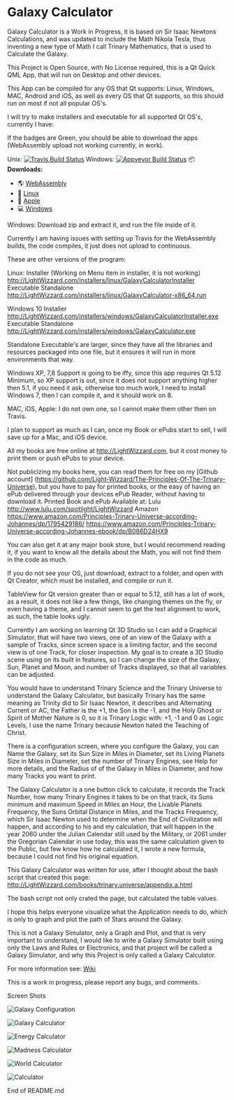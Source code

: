 # Galaxy Calculator

Galaxy Calculator is a Work in Progress, it is based on Sir Isaac Newtons Calculations, and was updated to include the Math Nikola Tesla, thus inventing a new type of Math I call Trinary Mathematics, that is used to Calculate the Galaxy.

This Project is Open Source, with No License required, this is a Qt Quick QML App, that will run on Desktop and other devices.

This App can be compiled for any OS that Qt supports: Linux, Windows, MAC, Android and iOS, as well as every OS that Qt supports, so this should run on most if not all popular OS's.

I will try to make installers and executable for all supported Qt OS's, currently I have:

If the badges are Green, you should be able to download the apps (WebAssembly upload not working currently, in work).

Unix: [![Travis Build Status](https://travis-ci.org/Light-Wizzard/galaxy-calculator.svg?branch=master)](https://travis-ci.org/Light-Wizzard/galaxy-calculator)
Windows: [![Appveyor Build Status](https://ci.appveyor.com/api/projects/status/j7htumuwfx31elf6?svg=true)](https://ci.appveyor.com/project/Light-Wizzard/galaxy-calculator)
:package: **Downloads:**
 - :earth_americas: [WebAssembly](http://LightWizzard.com/installers/webassembly/galaxy-calculator/)
 - :penguin: [Linux](https://github.com/Light-Wizzard/galaxy-calculator/releases/download/continuous/galaxy-calculator.AppImage)
 - :apple: [Apple](https://github.com/Light-Wizzard/galaxy-calculator/releases/download/continuous/galaxy-calculator.dmg)
 - :computer: [Windows](https://github.com/Light-Wizzard/galaxy-calculator/releases/download/continuous/galaxy-calculator_release.zip)

Windows: Download zip and extract it, and run the file inside of it.

Currently I am having issues with setting up Travis for the WebAssembly builds, the code compiles, it just does not upload to continuous.

These are other versions of the program:

Linux: 
Installer (Working on Menu item in installer, it is not working)
http://LightWizzard.com/installers/linux/GalaxyCalculatorInstaller
Executable Standalone
http://LightWizzard.com/installers/linux/GalaxyCalculator-x86_64.run

Windows 10
Installer
http://LightWizzard.com/installers/windows/GalaxyCalculatorInstaller.exe
Executable Standalone
http://LightWizzard.com/installers/windows/GalaxyCalculator.exe

Standalone Executable's are larger, since they have all the libraries and resources packaged into one file, but it ensures it will run in more environments that way.

Windows XP, 7,8 Support is going to be iffy, since this app requires Qt 5.12 Minimum, so XP support is out, since it does not support anything higher then 5.1, if you need it ask, otherwise too much work, I need to install Windows 7, then I can compile it, and it should work on 8.

MAC, iOS, Apple:
I do not own one, so I cannot make them other then on Travis.

I plan to support as much as I can, once my Book or ePubs start to sell, I will save up for a Mac, and iOS device.

All my books are free online at http://LightWizzard.com, but it cost money to print them or push ePubs to your device.

Not publicizing my books here, you can read them for free on my [Github account] (https://github.com/Light-Wizzard/The-Principles-Of-The-Trinary-Universe), 
but you have to pay for printed books, or the easy of having an ePub delivered through your devices ePub Reader, without having to download it.
Printed Book and ePub Available at:
Lulu
http://www.lulu.com/spotlight/LightWizzard
Amazon
https://www.amazon.com/Principles-Trinary-Universe-according-Johannes/dp/1795429186/
https://www.amazon.com/Principles-Trinary-Universe-according-Johannes-ebook/dp/B086D24HX9

You can also get it at any major book store, but I would recommend reading it, if you want to know all the details about the Math, you will not find them in the code as much.

If you do not see your OS, just download, extract to a folder, and open with Qt Creator, which must be installed, and compile or run it.

TableView for Qt version greater than or equal to 5.12, still has a lot of work, as a result, it does not like a few things, like changing themes on the fly, or even having a theme, and I cannot seem to get the text alignment to work, as such, the table looks ugly.

Currently I am working on learning Qt 3D Studio so I can add a Graphical Simulator, that will have two views, one of an view of the Galaxy with a sample of Tracks, since screen space is a limiting factor, and the second view is of one Track, for closer inspection.
My goal is to create a 3D Studio scene using on its built in features, so I can change the size of the Galaxy, Sun, Planet and Moon, and number of Tracks displayed, so that all variables can be adjusted.

You would have to understand Trinary Science and the Trinary Universe to understand the Galaxy Calculator, but basically Trinary has the same meaning as Trinity did to Sir Isaac Newton, it describes and Alternating Current or AC, the Father is the +1, the Son is the -1, and the Holy Ghost or Spirit of Mother Nature is 0, so it is Trinary Logic with: +1, -1 and 0 as Logic Levels, I use the name Trinary because Newton hated the Teaching of Christ.

There is a configuration screen, where you configure the Galaxy, you can Name the Galaxy, set its Sun Size in Miles in Diameter, set its Living Planets Size in Miles in Diameter, set the number of Trinary Engines, see Help for more details, and the Radius of of the Galaxy in Miles in Diameter, and how many Tracks you want to print.

The Galaxy Calculator is a one button click to calculate, it records the Track Number, how many Trinary Engines it takes to be on that track, its Suns minimum and maximum Speed in Miles an Hour, the Livable Planets Frequency, the Suns Orbital Distance in Miles, and the Tracks Frequency, which Sir Isaac Newton used to determine when the End of Civilization will happen, and according to his and my calculation, that will happen in the year 2060 under the Julian Calendar still used by the Military, or 2061 under the Gregorian Calendar in use today, this was the same calculation given to the Public, but few know how he calculated it, I wrote a new formula, because I could not find his original equation.

This Galaxy Calculator was written for use, after I thought about the bash script that created this page:
http://LightWizzard.com/books/trinary.universe/appendix.a.html

The bash script not only crated the page, but calculated the table values.

I hope this helps everyone visualize what the Application needs to do, which is only to graph and plot the path of Stars around the Galaxy.

This is not a Galaxy Simulator, only a Graph and Plot, and that is very important to understand, I would like to write a Galaxy Simulator built using only the Laws and Rules or Electronics, and that project will be called a Galaxy Simulator, and why this Project is only called a Galaxy Calculator.

For more information see: [Wiki](https://github.com/Light-Wizzard/galaxy-calculator/wiki)

This is a work in progress, please report any bugs, and comments.

Screen Shots

![Galaxy Configuration](/doc/images/screenshot-config.png?raw=true "Galaxy Configuration")

![Galaxy Calculator](/doc/images/screenshot-galaxy.png?raw=true "Galaxy Calculator")

![Energy Calculator](/doc/images/screenshot-energy.png?raw=true "Energy Calculator")

![Madness Calculator](/doc/images/screenshot-madness.png?raw=true "Madness Calculator")

![World Calculator](/doc/images/screenshot-world.png?raw=true "World Calculator")

![Calculator](/doc/images/screenshot-calc.png?raw=true "Calculator")

End of README.md
